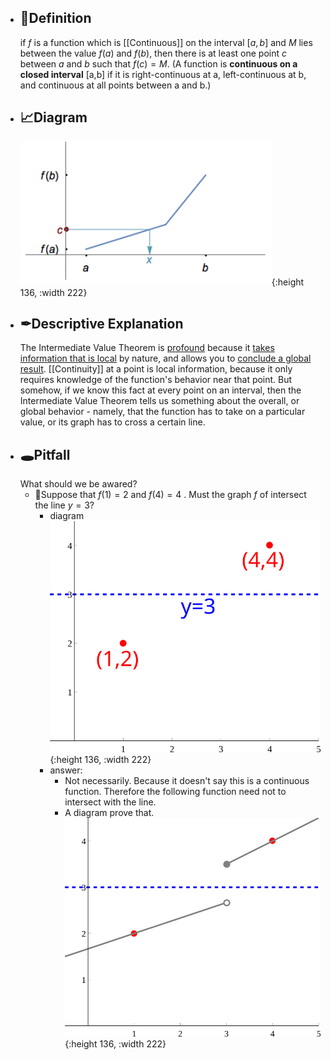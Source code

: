- ## 📝Definition
  if $f$ is a function which is [[Continuous]] on the interval $[a,b]$ and $M$ lies between the value $f(a)$ and $f(b)$, then there is at least one point $c$ between $a$ and $b$ such that $f(c)=M$.
  (A function is **continuous on a closed interval** [a,b] if it is right-continuous at a, left-continuous at b, and continuous at all points between a and b.)
- ## 📈Diagram
  ![Intermediate_Value_Theorem](../assets/Intermediate_Value_Theorem.png){:height 136, :width 222}
- ## ✒Descriptive Explanation
  The Intermediate Value Theorem is <u>profound</u> because it <u>takes information that is local</u> by nature, and allows you to <u>conclude a global result</u>. [[Continuity]] at a point is local information, because it only requires knowledge of the function's behavior near that point. But somehow, if we know this fact at every point on an interval, then the Intermediate Value Theorem tells us something about the overall, or global behavior - namely, that the function has to take on a particular value, or its graph has to cross a certain line.
- ## 🕳Pitfall
  What should we be awared?
	- 📌Suppose that $f(1)=2$ and $f(4)=4$ . Must the graph $f$ of intersect the line $y=3$?
		- diagram
		  ![ascii_table](../assets/images_u0lim5_ivt2.svg){:height 136, :width 222}
		- answer:
			- Not necessarily. Because it doesn't say this is a continuous function. Therefore the following function need not to intersect with the line.
			- A diagram prove that.
			  ![ascii_table](../assets/images_u0lim5_ivtsol2.svg){:height 136, :width 222}